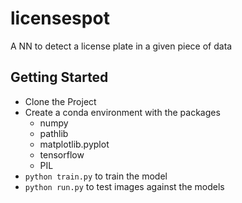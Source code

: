 # licensespot
A NN to detect a license plate in a given piece of data

## Getting Started
 - Clone the Project
 - Create a conda environment with the packages
   - numpy
   - pathlib
   - matplotlib.pyplot
   - tensorflow
   - PIL
 - `python train.py` to train the model
 - `python run.py` to test images against the models
